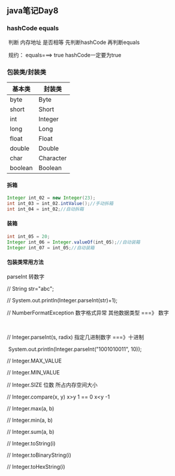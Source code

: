 ## java笔记Day8

### hashCode  equals  

​       判断 内存地址 是否相等  先判断hashCode  再判断equals

​      规约：  equals===> true   hashCode一定要为true



### 包装类/封装类

| 基本类  | 封装类    |
| ------- | --------- |
| byte    | Byte      |
| short   | Short     |
| int     | Integer   |
| long    | Long      |
| float   | Float     |
| double  | Double    |
| char    | Character |
| boolean | Boolean   |



#### **拆箱**

```java
Integer int_02 = new Integer(23);
int int_03 = int_02.intValue();//手动拆箱
int int_04 = int_02;//自动拆箱
```

#### **装箱**

```java
int int_05 = 20;
Integer int_06 = Integer.valueOf(int_05);//自动装箱
Integer int_07 = int_05;//自动装箱
```




#### 包装类常用方法

parseInt  转数字

//          String str="abc";

//          System.out.println(Integer.parseInt(str)+1);          

//         NumberFormatException 数字格式异常    其他数据类型 ===》 数字

​          

//          Integer.parseInt(s, radix)  指定几进制数字 ===》十进制

​          System.out.println(Integer.parseInt("1001010011", 10));

//          Integer.MAX_VALUE

//          Integer.MIN_VALUE

//          Integer.SIZE  位数  所占内存空间大小  

//          Integer.compare(x, y)   x>y 1 == 0   x<y  -1

//          Integer.max(a, b)   

//          Integer.min(a, b)

//          Integer.sum(a, b)

//          Integer.toString(i)

//          Integer.toBinaryString(i)

//          Integer.toHexString(i)

